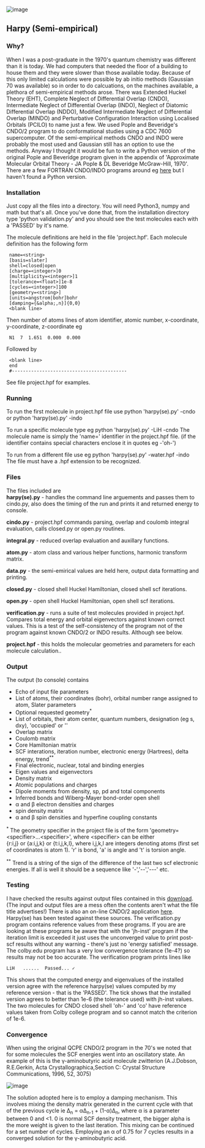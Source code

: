  ![image](https://user-images.githubusercontent.com/73105740/139957887-8532d90a-031c-4d12-940c-605cb21046b7.png)  <h2>Harpy (Semi-empirical)</h2>

### Why?
  When I was a post-graduate in the 1970's quantum chemistry was different than it is today. We had computers that needed the floor of a building to house them and they were slower than those available today. Because of this only limited calculations were possible by ab initio methods (Gaussian 70 was available) so in order to do calcuations, on the machines available, a plethora of semi-empirical methods arose. There was Extended Huckel Theory (EHT), Complete Neglect of Differential Overlap (CNDO), Intermediate Neglect of Differential Overlap (INDO), Neglect of Diatomic Differential Overlap (NDDO), Modified Intermediate Neglect of Differential Overlap (MINDO) and Perturbative Configuration Interaction using Localised Orbitals (PCILO) to name just a few. We used Pople and Beveridge's CNDO/2 program to do conformational studies using a CDC 7600 supercomputer. Of the semi-empirical methods CNDO and INDO were probably the most used and Gaussian still has an option to use the methods. Anyway I thought it would be fun to write a Python version of the original Pople and Beveridge program given in the appendix of 'Approximate Molecular Orbital Theory - JA Pople & DL Beveridge McGraw-Hill, 1970'. There are a few FORTRAN CNDO/INDO programs around eg [here](https://github.com/brhr-iwao/cindo_windows) but I haven't found a Python version.

### Installation
  Just copy all the files into a directory. You will need Python3, numpy and math but that's all. Once you've done that, from the installation directory type 'python validation.py' and you should see the test molecules each with a 'PASSED' by it's name.

  The molecule definitions are held in the file 'project.hpf'. Each molecule definition has the following form

     name=<string>
     [basis=slater]
     shell=closed|open
     [charge=<integer>]0
     [multiplicity=<integer>]1
     [tolerance=<float>]1e-8
     [cycles=<integer>]100
     [geometry=<string>]
     [units=angstrom|bohr]bohr
     [damping={&alpha;,n}]{0,0}
     <blank line>
  Then number of atoms lines of atom identifier, atomic number, x-coordinate, y-coordinate, z-coordinate eg

     N1  7  1.651  0.000  0.000

  Followed by
  
     <blank line>
     end
     #------------------------------------------
     
   See file project.hpf for examples.

### Running
  To run the first molecule in project.hpf file use
     python 'harpy(se).py' -cndo
  or
     python 'harpy(se).py' -indo

  To run a specific molecule type eg
     python 'harpy(se).py' -LiH -cndo
  The molecule name is simply the 'name=' identifier in the project.hpf file. (if the identifier contains special characters enclose it in quotes eg -'oh-')

  To run from a different file use eg
     python 'harpy(se).py' -water.hpf -indo
  The file must have a .hpf extension to be recognized.

### Files
  The files included are\
  **harpy(se).py** - handles the command line arguements and passes them to cindo.py, also does the timing of the run and prints it and returned energy to console.

  **cindo.py** - project.hpf commands parsing, overlap and coulomb integral evaluation, calls closed.py or open.py routines.

  **integral.py** - reduced overlap evaluation and auxillary functions.

  **atom.py** - atom class and various helper functions, harmonic transform matrix.

  **data.py** - the semi-emirical values are held here, output data formatting and printing.

  **closed.py** - closed shell Huckel Hamiltonian, closed shell scf iterations.

  **open.py** - open shell Huckel Hamiltonian, open shell scf iterations.

  **verification.py** - runs a suite of test molecules provided in project.hpf. Compares total energy and orbital eigenvectors against known correct values. This is a test of the self-consistency of the program not of the program against known CNDO/2 or INDO results. Although see below.
  
  **project.hpf** - this holds the molecular geometries and parameters for each molecule calculation..

### Output 
  The output (to console) contains
+ Echo of input file parameters
+ List of atoms, their coordinates (bohr), orbital number range assigned to atom, Slater parameters
+ Optional requested geometry<sup>\*</sup>
+ List of orbitals, their atom center, quantum numbers, designation (eg s, dxy), 'occupied' or ''
+ Overlap matrix
+ Coulomb matrix
+ Core Hamiltonian matrix
+ SCF interations, iteration number, electronic energy (Hartrees), delta energy, trend<sup>\*\*</sup>
+ Final electronic, nuclear, total and binding energies
+ Eigen values and eigenvectors
+ Density matrix
+ Atomic populations and charges
+ Dipole moments from density, sp, pd and total components
+ Inferred bonds and Wiberg-Mayer bond-order
open shell
+ &alpha; and &beta; electron densities and charges
+ spin density matrix
+ &alpha;  and &beta; spin densities and hyperfine coupling constants

<sup>\*</sup> The geometry specifier in the project file is of the form 'geometry=\<specifier>...\<specifier>', where \<specifier> can be either\
  {r:i,j} or {a:i,j,k} or {t:i,j,k,l}, where i,j,k,l are integers denoting atoms (first set of coordinates is atom 1). 'r' is bond, 'a' is angle and 't' is torsion angle.

<sup>\*\*</sup> Trend is a string of the sign of the difference of the last two scf electronic energies. If all is well it should be a sequence like '-','--','---' etc. 

### Testing
  I have checked the results against output files contained in this [download](http://www.jh-inst.cas.cz/~liska/Cnindo.htm). (The input and output files are a mess often the contents aren't what the file title advertises!) There is also an on-line CNDO/2 application [here](https://www.colby.edu/chemistry/PChem/scripts/cndo.html). Harpy(se) has been tested against these sources. The verification.py program contains reference values from these programs. If you are are looking at these programs be aware that with the 'jh-inst' program if the iteration limit is exceeded it just uses the unconverged value to print post-scf results without any warning - there's just no 'energy satisfied' message. The colby.edu program has a very low convergence tolerance (1e-4?) so results may not be too accurate. The verification program prints lines like

    LiH   ......  Passed... ✓ 

  This shows that the computed energy and eigenvalues of the installed version agree with the reference harpy(se) values computed by my reference version - that is the 'PASSED'. The tick shows that the installed version agrees to better than 1e-6 (the tolerance used) with jh-inst values. The two molecules for CNDO closed shell 'oh-' and 'co' have reference values taken from Colby college program and so cannot match the criterion of 1e-6.
  
### Convergence
  When using the original QCPE CNDO/2 program in the 70's we noted that for some molecules the SCF energies went into an oscillatory state. An example of this is the &gamma;-aminobutyric acid molecule zwitterion (A.J.Dobson, R.E.Gerkin, Acta Crystallographica,Section C: Crystal Structure Communications, 1996, 52, 3075)
  
  ![image](https://user-images.githubusercontent.com/73105740/140323602-fb01c087-746f-4a3e-8734-4c35773603a7.png)

The solution adopted here is to employ a damping mechanism. This involves mixing the density matrix generated in the current cycle with that of the previous cycle ie &Delta;<sub>n</sub> = &alpha;&Delta;<sub>n-1</sub> + (1-&alpha;)&Delta;<sub>n</sub>, where &alpha; is a parameter between 0 and <1. 0 is normal SCF density treatment, the bigger alpha is the more weight is given to the last iteration. This mixing can be continued for a set number of cycles.
Employing an &alpha; of 0.75 for 7 cycles results in a converged solution for the &gamma;-aminobutyric acid.
